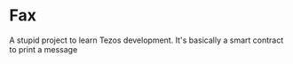 # Fax
A stupid project to learn Tezos development. It's basically a smart contract to print a message
